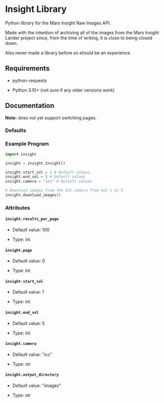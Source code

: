 # Insight Library

Python library for the Mars Insight Raw Images API.

Made with the intention of archiving all of the images from the Mars Insight
Lander project since, from the time of writing, it is close to being closed
down.

Also never made a library before so should be an experience.

## Requirements

* python-requests

* Python 3.10+ (not sure if any older versions work)

## Documentation

**Note:** does not yet support switching pages.

### Defaults

### Example Program

```python
import insight

insight = insight.Insight()

insight.start_sol = 1 # Default values
insight.end_sol = 5 # Default values
insight.camera = "icc" # Default values

# Download images from the ICC camera from Sol 1 to 5
insight.download_images()
```

### Attributes

#### `insight.results_per_page`

* Default value: 100

* Type: int

#### `insight.page`

* Default value: 0

* Type: int

#### `insight.start_sol`

* Default value: 1

* Type: int

#### `insight.end_sol`

* Default value: 5

* Type: int

#### `insight.camera`

* Default value: "icc"

* Type: str

#### `insight.output_directory`

* Default value: "images"

* Type: str
